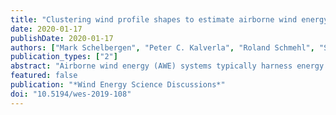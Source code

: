 ```yaml
---
title: "Clustering wind profile shapes to estimate airborne wind energy production"
date: 2020-01-17
publishDate: 2020-01-17
authors: ["Mark Schelbergen", "Peter C. Kalverla", "Roland Schmehl", "Simon J. Watson"]
publication_types: ["2"]
abstract: "Airborne wind energy (AWE) systems typically harness energy in an altitude range up to 500 m above the ground. To estimate the annual energy production (AEP), measured wind speed statistics close to the ground are commonly extrapolated to higher altitudes, introducing substantial uncertainties. This study proposes a clustering procedure for obtaining wind statistics for an extended height range from reanalysis data or long-term LiDAR measurements that include the vertical variation of the wind speed and direction. K-means clustering is used to identify a set of prevailing wind profile shapes that characterise the wind resource. The methodology is demonstrated using the Dutch Offshore Wind Atlas and LiDAR observations for the locations of the met masts IJmuiden and Cabauw, 85 km off the Dutch coast in the North Sea and in the center of the Netherlands, respectively. The resulting wind profile shapes and the corresponding temporal cycles, wind properties, and atmospheric stability are in good agreement with literature. Finally, it is demonstrated how a set of wind profile shapes and their statistics can be used to estimate the AEP of a pumping AWE system. For four or more clusters, the site specific AEP error is within a few percent of the converged value."
featured: false
publication: "*Wind Energy Science Discussions*"
doi: "10.5194/wes-2019-108"
---
```


